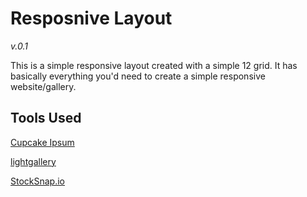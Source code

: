 # Resposnive Layout
_v.0.1_

This is a simple responsive layout created with a simple 12 grid. It has basically everything you'd need to create a simple responsive website/gallery.

## Tools Used

[Cupcake Ipsum](http://www.cupcakeipsum.com/)

[lightgallery](https://github.com/sachinchoolur/lightGallery)

[StockSnap.io](https://stocksnap.io/)
